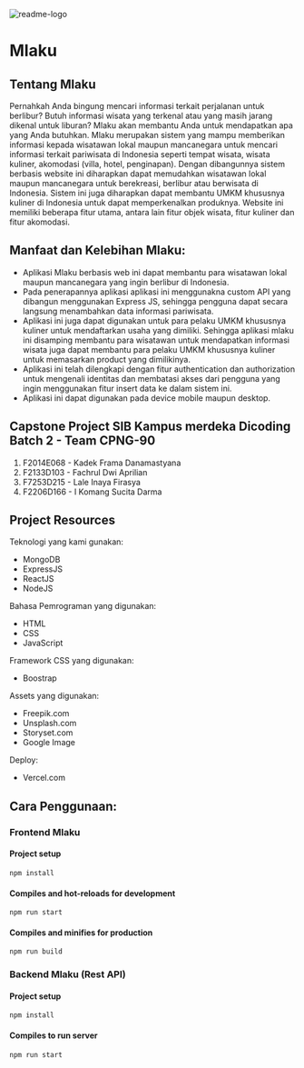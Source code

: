 ![readme-logo](https://user-images.githubusercontent.com/78308555/177289001-5b9ef9ae-0101-4d5d-a930-2484335bac32.png)
# Mlaku

Tentang Mlaku
--

Pernahkah Anda bingung mencari informasi terkait perjalanan untuk berlibur? Butuh informasi wisata yang terkenal atau yang masih jarang dikenal untuk liburan? Mlaku akan membantu Anda untuk mendapatkan apa yang Anda butuhkan. Mlaku merupakan sistem yang mampu memberikan informasi kepada wisatawan lokal maupun mancanegara untuk mencari informasi terkait pariwisata di Indonesia seperti tempat wisata, wisata kuliner, akomodasi (villa, hotel, penginapan). Dengan dibangunnya sistem berbasis website ini diharapkan dapat memudahkan wisatawan lokal maupun mancanegara untuk berekreasi, berlibur atau berwisata di Indonesia. Sistem ini juga diharapkan dapat membantu UMKM khususnya kuliner di Indonesia untuk dapat memperkenalkan produknya. Website ini memiliki beberapa fitur utama, antara lain fitur objek wisata, fitur kuliner dan fitur akomodasi.


Manfaat dan Kelebihan Mlaku:
--
- Aplikasi Mlaku berbasis web ini dapat membantu para wisatawan lokal maupun mancanegara yang ingin berlibur di Indonesia.
- Pada penerapannya aplikasi aplikasi ini menggunakna custom API yang dibangun menggunakan Express JS, sehingga pengguna dapat secara langsung menambahkan data informasi pariwisata.
- Aplikasi ini juga dapat digunakan untuk para pelaku UMKM khususnya kuliner untuk mendaftarkan usaha yang dimiliki. Sehingga aplikasi mlaku ini disamping membantu para wisatawan untuk mendapatkan informasi wisata juga dapat membantu para pelaku UMKM khususnya kuliner untuk memasarkan product yang dimilikinya.
- Aplikasi ini telah dilengkapi dengan fitur authentication dan authorization untuk mengenali identitas dan membatasi akses dari pengguna yang ingin menggunakan fitur insert data ke dalam sistem ini.
- Aplikasi ini dapat digunakan pada device mobile maupun desktop.


Capstone Project SIB Kampus merdeka Dicoding Batch 2 - Team CPNG-90
--
1. F2014E068 - Kadek Frama Danamastyana
2. F2133D103 - Fachrul Dwi Aprilian
3. F7253D215 - Lale Inaya Firasya
4. F2206D166 - I Komang Sucita Darma


Project Resources
--
Teknologi yang kami gunakan:
- MongoDB
- ExpressJS
- ReactJS
- NodeJS

Bahasa Pemrograman yang digunakan:
- HTML
- CSS
- JavaScript

Framework CSS yang digunakan:
- Boostrap

Assets yang digunakan:
- Freepik.com
- Unsplash.com
- Storyset.com
- Google Image

Deploy:
- Vercel.com


Cara Penggunaan:
--
### Frontend Mlaku
#### Project setup
```
npm install
```

#### Compiles and hot-reloads for development
```
npm run start
```

#### Compiles and minifies for production
```
npm run build
```

### Backend Mlaku (Rest API)
#### Project setup
```
npm install
```

#### Compiles to run server
```
npm run start
```
